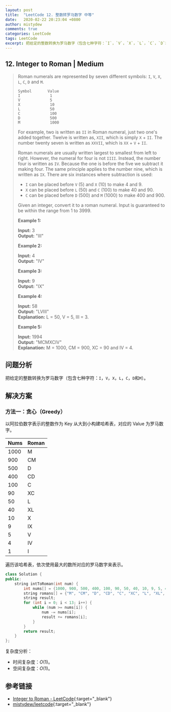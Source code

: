 ```yaml
---
layout: post
title:  "LeetCode 12. 整数转罗马数字 中等"
date:   2020-02-22 20:23:04 +0800
author: mistydew
comments: true
categories: LeetCode
tags: LeetCode
excerpt: 把给定的整数转换为罗马数字（包含七种字符：`I`，`V`，`X`，`L`，`C`，`D`和`M`）。
---
```

## 12. Integer to Roman | Medium

> Roman numerals are represented by seven different symbols: `I`, `V`, `X`, `L`, `C`, `D` and `M`.
> 
> ```
> Symbol       Value
> I             1
> V             5
> X             10
> L             50
> C             100
> D             500
> M             1000
> ```
> 
> For example, two is written as `II` in Roman numeral, just two one's added together. Twelve is written as, `XII`, which is simply `X` + `II`. The number twenty seven is written as `XXVII`, which is `XX` + `V` + `II`.
> 
> Roman numerals are usually written largest to smallest from left to right. However, the numeral for four is not `IIII`. Instead, the number four is written as `IV`. Because the one is before the five we subtract it making four. The same principle applies to the number nine, which is written as `IX`. There are six instances where subtraction is used:
> 
> * `I` can be placed before `V` (5) and `X` (10) to make 4 and 9. 
> * `X` can be placed before `L` (50) and `C` (100) to make 40 and 90. 
> * `C` can be placed before `D` (500) and `M` (1000) to make 400 and 900.
> 
> Given an integer, convert it to a roman numeral. Input is guaranteed to be within the range from 1 to 3999.
> 
> **Example 1:**
> 
> **Input:** 3<br>
> **Output:** "III"
> 
> **Example 2:**
> 
> **Input:** 4<br>
> **Output:** "IV"
> 
> **Example 3:**
> 
> **Input:** 9<br>
> **Output:** "IX"
> 
> **Example 4:**
> 
> **Input:** 58<br>
> **Output:** "LVIII"<br>
> **Explanation:** L = 50, V = 5, III = 3.
> 
> **Example 5:**
> 
> **Input:** 1994<br>
> **Output:** "MCMXCIV"<br>
> **Explanation:** M = 1000, CM = 900, XC = 90 and IV = 4.

## 问题分析

把给定的整数转换为罗马数字（包含七种字符：`I`，`V`，`X`，`L`，`C`，`D`和`M`）。

## 解决方案

### 方法一：贪心（Greedy）

以阿拉伯数字表示的整数作为 Key 从大到小构建哈希表，对应的 Value 为罗马数字。

Nums | Roman
-----|------
1000 | M
900  | CM
500  | D
400  | CD
100  | C
90   | XC
50   | L
40   | XL
10   | X
9    | IX
5    | V
4    | IV
1    | I

遍历该哈希表，依次使用最大的数所对应的罗马数字来表示。

```cpp
class Solution {
public:
    string intToRoman(int num) {
        int nums[] = {1000, 900, 500, 400, 100, 90, 50, 40, 10, 9, 5, 4, 1};
        string romans[] = {"M", "CM", "D", "CD", "C", "XC", "L", "XL", "X", "IX", "V", "IV", "I"};
        string result;
        for (int i = 0; i < 13; i++) {
            while (num >= nums[i]) {
                num -= nums[i];
                result += romans[i];
            }
        }
        return result;
    }
};
```

复杂度分析：
* 时间复杂度：_O_(1)。
* 空间复杂度：_O_(1)。

## 参考链接

* [Integer to Roman - LeetCode](https://leetcode.com/problems/integer-to-roman/){:target="_blank"}
* [mistydew/leetcode](https://github.com/mistydew/leetcode){:target="_blank"}
